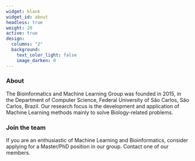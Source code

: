 ```yaml
---
widget: blank
widget_id: about
headless: true
weight: 20
active: true
design:
  columns: "2"
  background:
    text_color_light: false
    image_darken: 0
---
```

### About

The Bioinformatics and Machine Learning Group was founded in 2015, in the Department of Computer Science, Federal University of São Carlos, São Carlos, Brazil. Our research focus is the development and application of Machine Learning methods mainly to solve Biology-related problems.

### Join the team

If you are an enthusiastic of Machine Learning and Bioinformatics, consider applying for a Master/PhD position in our group. Contact one of our members.